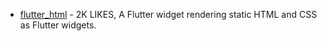 - [flutter_html](https://pub.dev/packages/flutter_html) - 2K LIKES, A Flutter widget rendering static HTML and CSS as Flutter widgets.
